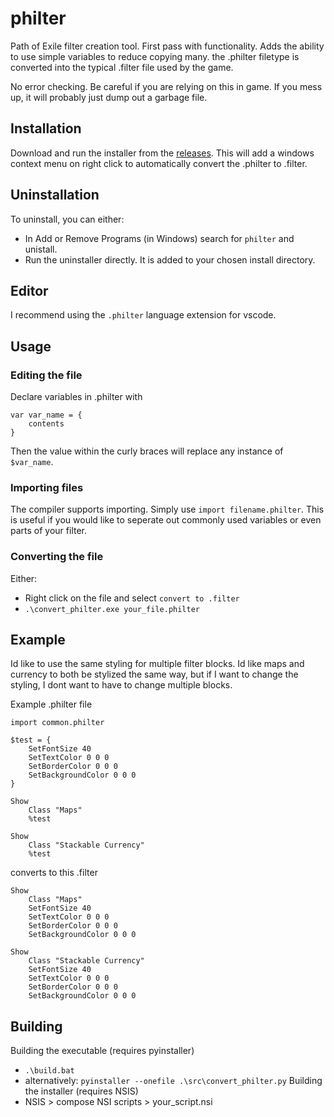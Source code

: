 # philter
Path of Exile filter creation tool. First pass with functionality. Adds the ability to use simple variables to reduce copying many. the .philter filetype is converted into the typical .filter file used by the game.

No error checking. Be careful if you are relying on this in game. If you mess up, it will probably just dump out a garbage file.

## Installation
Download and run the installer from the [releases](https://github.com/Philimanjar0/philter/releases/latest). This will add a windows context menu on right click to automatically convert the .philter to .filter.

## Uninstallation
To uninstall, you can either:
- In Add or Remove Programs (in Windows) search for `philter` and unistall.
- Run the uninstaller directly. It is added to your chosen install directory.

## Editor
I recommend using the `.philter` language extension for vscode.

## Usage
### Editing the file
Declare variables in .philter with 
```
var var_name = {
    contents
}
```
Then the value within the curly braces will replace any instance of `$var_name`.
### Importing files
The compiler supports importing. Simply use `import filename.philter`. This is useful if you would like to seperate out commonly used variables or even parts of your filter.
### Converting the file
Either:
- Right click on the file and select `convert to .filter`
- `.\convert_philter.exe your_file.philter`

## Example
Id like to use the same styling for multiple filter blocks. Id like maps and currency to both be stylized the same way, but if I want to change the styling, I dont want to have to change multiple blocks. 

Example .philter file
```
import common.philter

$test = {
    SetFontSize 40
    SetTextColor 0 0 0
    SetBorderColor 0 0 0
    SetBackgroundColor 0 0 0
}

Show
    Class "Maps"
    %test

Show
    Class "Stackable Currency"
    %test
```
converts to this .filter
```
Show
    Class "Maps"
    SetFontSize 40
    SetTextColor 0 0 0
    SetBorderColor 0 0 0
    SetBackgroundColor 0 0 0

Show
    Class "Stackable Currency"
    SetFontSize 40
    SetTextColor 0 0 0
    SetBorderColor 0 0 0
    SetBackgroundColor 0 0 0
```

## Building
Building the executable (requires pyinstaller)
- `.\build.bat`
- alternatively: `pyinstaller --onefile .\src\convert_philter.py`
Building the installer (requires NSIS)
- NSIS > compose NSI scripts > your_script.nsi
